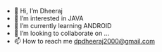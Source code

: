 - 👋 Hi, I’m Dheeraj
- 👀 I’m interested in JAVA
- 🌱 I’m currently learning ANDROID 
- 💞️ I’m looking to collaborate on ...
- 📫 How to reach me dpdheeraj2000@gmail.com
